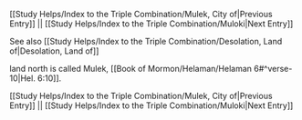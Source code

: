 [[Study Helps/Index to the Triple Combination/Mulek, City of|Previous Entry]]  ||  [[Study Helps/Index to the Triple Combination/Muloki|Next Entry]]

 See also [[Study Helps/Index to the Triple Combination/Desolation, Land of|Desolation, Land of]]

 land north is called Mulek, [[Book of Mormon/Helaman/Helaman 6#^verse-10|Hel. 6:10]].

[[Study Helps/Index to the Triple Combination/Mulek, City of|Previous Entry]]  ||  [[Study Helps/Index to the Triple Combination/Muloki|Next Entry]]